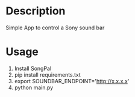 # Description
Simple App to control a Sony sound bar

# Usage
1. Install SongPal
2. pip install requirements.txt
3. export SOUNDBAR_ENDPOINT='http://x.x.x.x'
4. python main.py
